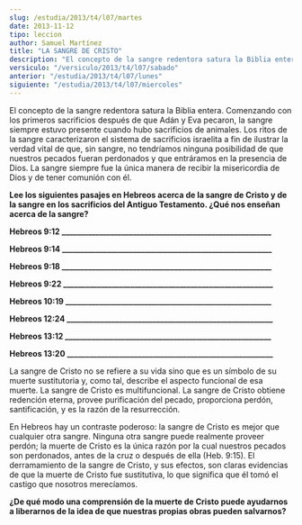 ```yaml
---
slug: /estudia/2013/t4/l07/martes
date: 2013-11-12
tipo: leccion
author: Samuel Martínez
title: "LA SANGRE DE CRISTO"
description: "El concepto de la sangre redentora satura la Biblia entera. Comenzando con los  primeros sacrificios después de que Adán y Eva pecaron, la sangre siempre  estuvo presente cuando hubo sacrificios de animales."
versiculo: "/versiculo/2013/t4/l07/sabado"
anterior: "/estudia/2013/t4/l07/lunes"
siguiente: "/estudia/2013/t4/l07/miercoles"
---
```


El concepto de la sangre redentora satura la Biblia entera. Comenzando con los primeros sacrificios después de que Adán y Eva pecaron, la sangre siempre estuvo presente cuando hubo sacrificios de animales. Los ritos de la sangre caracterizaron el sistema de sacrificios israelita a fin de ilustrar la verdad vital de que, sin sangre, no tendríamos ninguna posibilidad de que nuestros pecados fueran perdonados y que entráramos en la presencia de Dios. La sangre siempre fue la única manera de recibir la misericordia de Dios y de tener comunión con él.

**Lee los siguientes pasajes en Hebreos acerca de la sangre de Cristo y de la sangre en los sacrificios del Antiguo Testamento. ¿Qué nos enseñan acerca de la sangre?**

**Hebreos 9:12 \_\_\_\_\_\_\_\_\_\_\_\_\_\_\_\_\_\_\_\_\_\_\_\_\_\_\_\_\_\_\_\_\_\_\_\_\_\_\_\_\_\_\_\_\_\_\_\_\_\_\_\_\_\_\_\_**

**Hebreos 9:14 \_\_\_\_\_\_\_\_\_\_\_\_\_\_\_\_\_\_\_\_\_\_\_\_\_\_\_\_\_\_\_\_\_\_\_\_\_\_\_\_\_\_\_\_\_\_\_\_\_\_\_\_\_\_\_\_**

**Hebreos 9:18 \_\_\_\_\_\_\_\_\_\_\_\_\_\_\_\_\_\_\_\_\_\_\_\_\_\_\_\_\_\_\_\_\_\_\_\_\_\_\_\_\_\_\_\_\_\_\_\_\_\_\_\_\_\_\_\_**

**Hebreos 9:22 \_\_\_\_\_\_\_\_\_\_\_\_\_\_\_\_\_\_\_\_\_\_\_\_\_\_\_\_\_\_\_\_\_\_\_\_\_\_\_\_\_\_\_\_\_\_\_\_\_\_\_\_\_\_\_\_**

**Hebreos 10:19 \_\_\_\_\_\_\_\_\_\_\_\_\_\_\_\_\_\_\_\_\_\_\_\_\_\_\_\_\_\_\_\_\_\_\_\_\_\_\_\_\_\_\_\_\_\_\_\_\_\_\_\_\_\_\_**

**Hebreos 12:24 \_\_\_\_\_\_\_\_\_\_\_\_\_\_\_\_\_\_\_\_\_\_\_\_\_\_\_\_\_\_\_\_\_\_\_\_\_\_\_\_\_\_\_\_\_\_\_\_\_\_\_\_\_\_\_**

**Hebreos 13:12 \_\_\_\_\_\_\_\_\_\_\_\_\_\_\_\_\_\_\_\_\_\_\_\_\_\_\_\_\_\_\_\_\_\_\_\_\_\_\_\_\_\_\_\_\_\_\_\_\_\_\_\_\_\_\_**

**Hebreos 13:20 \_\_\_\_\_\_\_\_\_\_\_\_\_\_\_\_\_\_\_\_\_\_\_\_\_\_\_\_\_\_\_\_\_\_\_\_\_\_\_\_\_\_\_\_\_\_\_\_\_\_\_\_\_\_\_**

La sangre de Cristo no se refiere a su vida sino que es un símbolo de su muerte sustitutoria y, como tal, describe el aspecto funcional de esa muerte. La sangre de Cristo es multifuncional. La sangre de Cristo obtiene redención eterna, provee purificación del pecado, proporciona perdón, santificación, y es la razón de la resurrección.

En Hebreos hay un contraste poderoso: la sangre de Cristo es mejor que cualquier otra sangre. Ninguna otra sangre puede realmente proveer perdón; la muerte de Cristo es la única razón por la cual nuestros pecados son perdonados, antes de la cruz o después de ella (Heb. 9:15). El derramamiento de la sangre de Cristo, y sus efectos, son claras evidencias de que la muerte de Cristo fue sustitutiva, lo que significa que él tomó el castigo que nosotros merecíamos.

**¿De qué modo una comprensión de la muerte de Cristo puede ayudarnos a liberarnos de la idea de que nuestras propias obras pueden salvarnos?**

